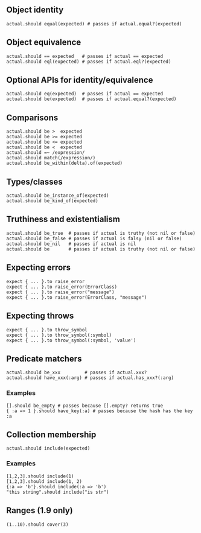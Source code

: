## Object identity

    actual.should equal(expected) # passes if actual.equal?(expected)
    
## Object equivalence

    actual.should == expected   # passes if actual == expected
    actual.should eql(expected) # passes if actual.eql?(expected)

## Optional APIs for identity/equivalence

    actual.should eq(expected)  # passes if actual == expected
    actual.should be(expected)  # passes if actual.equal?(expected)

## Comparisons

    actual.should be >  expected
    actual.should be >= expected
    actual.should be <= expected
    actual.should be <  expected
    actual.should =~ /expression/
    actual.should match(/expression/)
    actual.should be_within(delta).of(expected)

## Types/classes

    actual.should be_instance_of(expected)
    actual.should be_kind_of(expected)

## Truthiness and existentialism

    actual.should be_true  # passes if actual is truthy (not nil or false)
    actual.should be_false # passes if actual is falsy (nil or false)
    actual.should be_nil   # passes if actual is nil
    actual.should be       # passes if actual is truthy (not nil or false)

## Expecting errors

    expect { ... }.to raise_error
    expect { ... }.to raise_error(ErrorClass)
    expect { ... }.to raise_error("message")
    expect { ... }.to raise_error(ErrorClass, "message")

## Expecting throws

    expect { ... }.to throw_symbol
    expect { ... }.to throw_symbol(:symbol)
    expect { ... }.to throw_symbol(:symbol, 'value')

## Predicate matchers

    actual.should be_xxx         # passes if actual.xxx?
    actual.should have_xxx(:arg) # passes if actual.has_xxx?(:arg)

### Examples

    [].should be_empty # passes because [].empty? returns true
    { :a => 1 }.should have_key(:a) # passes because the hash has the key :a

## Collection membership

    actual.should include(expected)

### Examples

    [1,2,3].should include(1)
    [1,2,3].should include(1, 2)
    {:a => 'b'}.should include(:a => 'b')
    "this string".should include("is str")

## Ranges (1.9 only)

    (1..10).should cover(3)
